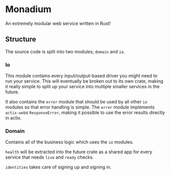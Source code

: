 # Monadium

An extremely modular web service written in Rust!

## Structure

The source code is split into two modules; `domain` and `io`.

### Io

This module contains every input/output-based driver you might need to run your service. This will eventually be broken out to its own crate, making it really simple to split up your service into multiple smaller services in the future.

It also contains the `error` module that should be used by all other `io` modules so that error handling is simple. The `error` module implements `actix-web`s `ResponseError`, making it possible to use the error results directly in actix.

### Domain

Contains all of the business logic which uses the `io` modules.

`health` will be extracted into the future crate as a shared app for every service that needs `live` and `ready` checks.

`identities` takes care of signing up and signing in.
